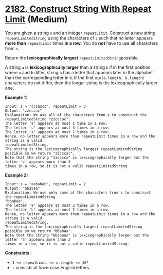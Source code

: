 # [2182. Construct String With Repeat Limit][link] (Medium)

[link]: https://leetcode.com/problems/construct-string-with-repeat-limit/

You are given a string `s` and an integer `repeatLimit`. Construct a new string
`repeatLimitedString` using the characters of `s` such that no letter appears **more than**
`repeatLimit` times **in a row**. You do **not** have to use all characters from `s`.

Return the **lexicographically largest** `repeatLimitedString`possible.

A string `a` is **lexicographically larger** than a string `b` if in the first position where `a`
and `b` differ, string `a` has a letter that appears later in the alphabet than the corresponding
letter in `b`. If the first `min(a.length, b.length)` characters do not differ, then the longer
string is the lexicographically larger one.

**Example 1:**

```
Input: s = "cczazcc", repeatLimit = 3
Output: "zzcccac"
Explanation: We use all of the characters from s to construct the repeatLimitedString "zzcccac".
The letter 'a' appears at most 1 time in a row.
The letter 'c' appears at most 3 times in a row.
The letter 'z' appears at most 2 times in a row.
Hence, no letter appears more than repeatLimit times in a row and the string is a valid
repeatLimitedString.
The string is the lexicographically largest repeatLimitedString possible so we return "zzcccac".
Note that the string "zzcccca" is lexicographically larger but the letter 'c' appears more than 3
times in a row, so it is not a valid repeatLimitedString.
```

**Example 2:**

```
Input: s = "aababab", repeatLimit = 2
Output: "bbabaa"
Explanation: We use only some of the characters from s to construct the repeatLimitedString
"bbabaa".
The letter 'a' appears at most 2 times in a row.
The letter 'b' appears at most 2 times in a row.
Hence, no letter appears more than repeatLimit times in a row and the string is a valid
repeatLimitedString.
The string is the lexicographically largest repeatLimitedString possible so we return "bbabaa".
Note that the string "bbabaaa" is lexicographically larger but the letter 'a' appears more than 2
times in a row, so it is not a valid repeatLimitedString.
```

**Constraints:**

- `1 <= repeatLimit <= s.length <= 10⁵`
- `s` consists of lowercase English letters.
